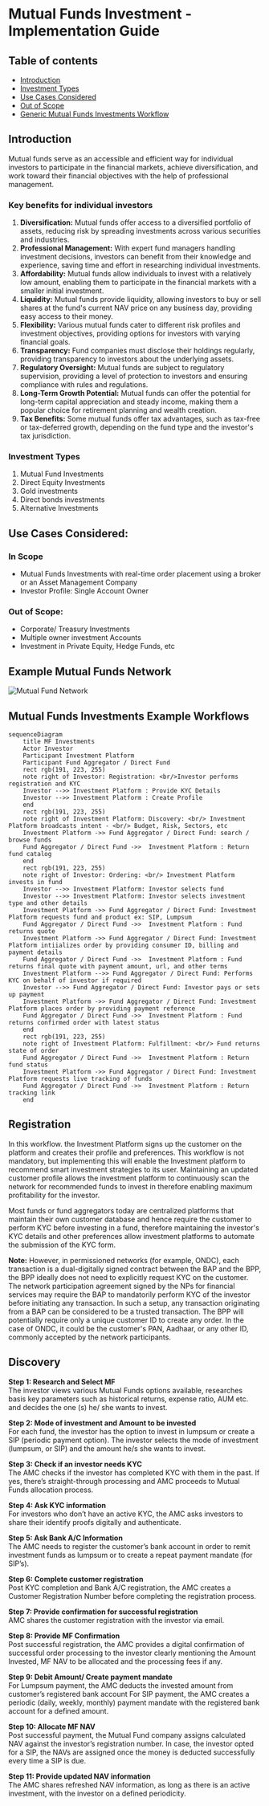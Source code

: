 # Mutual Funds Investment - Implementation Guide

## Table of contents

- [Introduction](#introduction)
- [Investment Types](#investment-types)
- [Use Cases Considered](#use-cases-considered)
- [Out of Scope](#use-cases-considered)
- [Generic Mutual Funds Investments Workflow](#generic-mutual-funds-investments-workflow)

## Introduction

Mutual funds serve as an accessible and efficient way for individual investors to participate in the financial markets, achieve diversification, and work toward their financial objectives with the help of professional management.

### Key benefits for individual investors

1. **Diversification:** Mutual funds offer access to a diversified portfolio of assets, reducing risk by spreading investments across various securities and industries.
2. **Professional Management:** With expert fund managers handling investment decisions, investors can benefit from their knowledge and experience, saving time and effort in researching individual investments.
3. **Affordability:** Mutual funds allow individuals to invest with a relatively low amount, enabling them to participate in the financial markets with a smaller initial investment.
4. **Liquidity:** Mutual funds provide liquidity, allowing investors to buy or sell shares at the fund's current NAV price on any business day, providing easy access to their money.
5. **Flexibility:** Various mutual funds cater to different risk profiles and investment objectives, providing options for investors with varying financial goals.
6. **Transparency:** Fund companies must disclose their holdings regularly, providing transparency to investors about the underlying assets.
7. **Regulatory Oversight:** Mutual funds are subject to regulatory supervision, providing a level of protection to investors and ensuring compliance with rules and regulations.
8. **Long-Term Growth Potential:** Mutual funds can offer the potential for long-term capital appreciation and steady income, making them a popular choice for retirement planning and wealth creation.
9. **Tax Benefits:** Some mutual funds offer tax advantages, such as tax-free or tax-deferred growth, depending on the fund type and the investor's tax jurisdiction.

### Investment Types

1. Mutual Fund Investments
2. Direct Equity Investments
3. Gold investments
4. Direct bonds investments
5. Alternative Investments

## Use Cases Considered:

### In Scope

- Mutual Funds Investments with real-time order placement using a broker or an Asset Management Company
- Investor Profile: Single Account Owner

### Out of Scope:

- Corporate/ Treasury Investments
- Multiple owner investment Accounts
- Investment in Private Equity, Hedge Funds, etc

## Example Mutual Funds Network

![Mutual Fund Network](https://github.com/beckn/financial-services/assets/52468749/243e32e2-ca35-4eb0-b003-19ab83fb1ad1)


## Mutual Funds Investments Example Workflows

```mermaid
sequenceDiagram
    title MF Investments
    Actor Investor
    Participant Investment Platform
    Participant Fund Aggregator / Direct Fund
    rect rgb(191, 223, 255)
    note right of Investor: Registration: <br/>Investor performs registration and KYC
    Investor -->> Investment Platform : Provide KYC Details
    Investor -->> Investment Platform : Create Profile
    end
    rect rgb(191, 223, 255)
    note right of Investment Platform: Discovery: <br/> Investment Platform broadcasts intent - <br/> Budget, Risk, Sectors, etc
    Investment Platform ->> Fund Aggregator / Direct Fund: search / browse funds
    Fund Aggregator / Direct Fund ->>  Investment Platform : Return fund catalog
    end
    rect rgb(191, 223, 255)
    note right of Investor: Ordering: <br/> Investment Platform invests in fund
    Investor -->> Investment Platform: Investor selects fund
    Investor -->> Investment Platform: Investor selects investment type and other details
    Investment Platform ->> Fund Aggregator / Direct Fund: Investment Platform requests fund and product ex: SIP, Lumpsum
    Fund Aggregator / Direct Fund ->>  Investment Platform : Fund returns quote
    Investment Platform ->> Fund Aggregator / Direct Fund: Investment Platform intiializes order by providing consumer ID, billing and payment details
    Fund Aggregator / Direct Fund ->>  Investment Platform : Fund returns final quote with payment amount, url, and other terms
    Investment Platform -->> Fund Aggregator / Direct Fund: Performs KYC on behalf of investor if required
    Investor -->> Fund Aggregator / Direct Fund: Investor pays or sets up payment
    Investment Platform ->> Fund Aggregator / Direct Fund: Investment Platform places order by providing payment reference
    Fund Aggregator / Direct Fund ->>  Investment Platform : Fund returns confirmed order with latest status
    end
    rect rgb(191, 223, 255)
    note right of Investment Platform: Fulfillment: <br/> Fund returns state of order
    Fund Aggregator / Direct Fund ->>  Investment Platform : Return fund status
    Investment Platform ->> Fund Aggregator / Direct Fund: Investment Platform requests live tracking of funds
    Fund Aggregator / Direct Fund ->>  Investment Platform : Return tracking link
    end
```

## Registration

In this workflow. the Investment Platform signs up the customer on the platform and creates their profile and preferences. This workflow is not mandatory, but implementing this will enable the Investment platform to recommend smart investment strategies to its user. Maintaining an updated customer profile allows the investment platform to continuously scan the network for recommended funds to invest in therefore enabling maximum profitability for the investor.  

Most funds or fund aggregators today are centralized platforms that maintain their own customer database and hence require the customer to perform KYC before investing in a fund, therefore maintaining the investor's KYC details and other preferences allow investment platforms to automate the submission of the KYC form. 

**Note:** However, in permissioned networks (for example, ONDC), each transaction is a dual-digitally signed contract between the BAP and the BPP, the BPP ideally does not need to explicitly request KYC on the customer. The network participation agreement signed by the NPs for financial services may require the BAP to mandatorily perform KYC of the investor before initiating any transaction. In such a setup, any transaction originating from a BAP can be considered to be a trusted transaction. The BPP will potentially require only a unique customer ID to create any order. In the case of ONDC, it could be the customer's PAN, Aadhaar, or any other ID, commonly accepted by the network participants. 

## Discovery

**Step 1: Research and Select MF** <br />
The investor views various Mutual Funds options available, researches basis key parameters such as historical returns, expense ratio, AUM etc. and decides the one (s) he/ she wants to invest.

**Step 2: Mode of investment and Amount to be invested** <br />
For each fund, the investor has the option to invest in lumpsum or create a SIP (periodic payment option).
The investor selects the mode of investment (lumpsum, or SIP) and the amount he/s she wants to invest.

**Step 3: Check if an investor needs KYC** <br />
The AMC checks if the investor has completed KYC with them in the past. If yes, there’s straight-through processing and AMC proceeds to Mutual Funds allocation process.

**Step 4: Ask KYC information** <br />
For investors who don’t have an active KYC, the AMC asks investors to share their identify proofs digitally and authenticate.

**Step 5: Ask Bank A/C Information** <br />
The AMC needs to register the customer’s bank account in order to remit investment funds as lumpsum or to create a repeat payment mandate (for SIP’s).

**Step 6: Complete customer registration** <br />
Post KYC completion and Bank A/C registration, the AMC creates a Customer Registration Number before completing the registration process.

**Step 7: Provide confirmation for successful registration** <br />
AMC shares the customer registration with the investor via email.

**Step 8: Provide MF Confirmation** <br />
Post successful registration, the AMC provides a digital confirmation of successful order processing to the investor clearly mentioning the Amount Invested, MF NAV to be allocated and the processing fees if any.

**Step 9: Debit Amount/ Create payment mandate** <br />
For Lumpsum payment, the AMC deducts the invested amount from customer’s registered bank account
For SIP payment, the AMC creates a periodic (daily, weekly, monthly) payment mandate with the registered bank account for a defined amount.

**Step 10: Allocate MF NAV** <br />
Post successful payment, the Mutual Fund company assigns calculated NAV against the investor’s registration number. In case, the investor opted for a SIP, the NAVs are assigned once the money is deducted successfully every time a SIP is due.

**Step 11: Provide updated NAV information** <br />
The AMC shares refreshed NAV information, as long as there is an active investment, with the investor on a defined periodicity.
